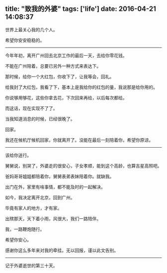 title: "致我的外婆"
tags: ['life']
date: 2016-04-21 14:08:37
---

世界上最关心我的几个人。    

希望你安安稳稳的。  

---

<!--more-->

今年年初，离开广州回去北京工作的最后一天，去给你零花钱。  

不能在广州陪着，总要已另外一种方式来表达下。  

那时候，给你一个大红包，你收下了，让我等会，回礼。  

给我封了大红包，我看了下，基本上是我给你的红包的量，我说那是给你用的。  

你说够用够花，这些你拿去花，下次回来再给，以后每次都给。  

而这话，现在实现不了了。    

当我知道消息的时候，已经很晚了。  

回家。  

我还在候机厅候机回家，你就离开了。没能在最后一刻陪着你，希望你原谅。  

---

该给你送行。  

舅舅说，别哭了，外婆走的很安心，子女孝顺，能到这个高龄，也算吉星高照吧。  

爸妈哥哥姐姐都陪着你，舅舅表弟表妹陪着你。就缺我。  

出门在外，家里有啥事情，都不能及时的一起解决。  

如今，我决定离开北京，回到广州。  

毕竟有家人的地方，才有家。   

出殡那天，天下着小雨，风很大，我们一路陪伴。  

我，一路鞭炮随行。  

希望你安心。  

感谢你这么多年来对我的牵挂。无以回报，谨以此文告别。    

---

记于外婆逝世的第三十天。  